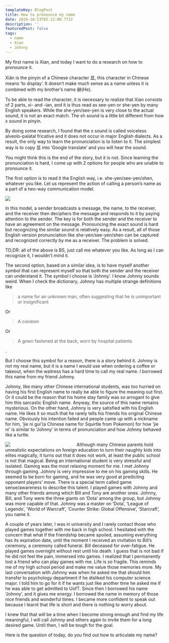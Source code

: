 ```yaml
---
templateKey: BlogPost
title: How to pronounce my name
date: 2019-10-23T02:12:00.771Z
description: ''
featuredPost: false
tags:
  - name
  - Xian
  - Johnny
---
```

My first name is Xian,  and today I want to do a research on how to pronounce it.

Xiǎn is the pinyin of a Chinese character 显, this character in Chinese means ‘to display’.
It doesn’t make much sense as a name unless it is combined with my brother’s name 赫(He).

To be able to read the character, it is necessary to realize that Xian consists of 2 parts, xi- and -ian, and it is thus read as see-yen or she-yen by many English speakers. While the she-yen/see-yen is very close to the actual sound, it is not an exact match. The sh sound is a little bit different from how x sound in pinyin. 

By doing some research, I found that the x sound is called voiceless alveolo-palatal fricative and it does not occur in major English dialects. As a result, the only way to learn the pronunciation is to listen to it. The simplest way is to copy 显 into ‘Google translate’ and you will hear the sound.

You might think this is the end of the story, but it is not. Since learning the pronunciation is hard, I come up with 2 options for people who are unable to pronounce it.

The first option is to read it the English way, i.e. she-yen/see-yen/shen, whatever you like. Let us represent the action of calling a person’s name as a part of a two-way communication model. 

![](/img/how-to-pronounce-my-name-image0.png)

In this model, a sender broadcasts a message, the name, to the receiver, and the receiver then deciphers the message and responds to it by paying attention to the sender. The key is for both the sender and the receiver to have an agreement on the message. Pronouncing the exact sound is hard but recognizing the similar sound is relatively easy. As a result, all of those English version pronunciation like she-yen/see-yen/shen can be captured and recognized correctly by me as a receiver. The problem is solved. 

TD;DR: all of the above is BS, just call me whatever you like. As long as I can recognize it, I wouldn't mind it.

The second option, based on a similar idea, is to have myself another symbol that can represent myself so that both the sender and the receiver can understand it. The symbol I choose is ‘Johnny’.
I know Johnny sounds weird. When I check the dictionary, Johnny has multiple strange definitions like 

> a name for an unknown man, often suggesting that he is unimportant or insignificant 

Or

> A condom

Or

> A gown fastened at the back, worn by hospital patients

.

But I choose this symbol for a reason, there is a story behind it. 
Johnny is not my real name, but it is a name I would use when ordering a coffee or takeout, when the waitress has a hard time to call my real name. I borrowed this name from my friend Johnny. 

Johnny, like many other Chinese international students, was too hurried on having his first English name to really be able to figure the meaning out first. Or it could be the reason that his home stay family was so arrogant to give him this sarcastic English name. Anyway, the source of this name remains mysterious. On the other hand, Johnny is very satisfied with his English name. He likes it so much that he rarely tells his friends his original Chinese name. Obviously his intention failed and people came up with a nickname for him, ‘jie ni gui’(a Chinese name for Squirtle from Pokemon) for how ‘jie ni’ is similar to ‘Johnny’ in terms of pronunciation and how Johnny behaved like a turtle. 

<div class='figureImage' style="width:15em;float: left;margin-right:1.2em;" > <img src="/img/highschool.jpg"/> </div>

Although many Chinese parents hold unrealistic expectations on foreign education to turn their naughty kids into elites magically, it turns out that it does not work, at least the public school is not that magical. Being an international student is very stressful and isolated. Gaming was the most relaxing moment for me. I met Johnny through gaming. Johnny is very impressive to me on his gaming skills. He seemed to be born for gaming, and he was very good at predicting opponent players’ move. There is a special term called game sense/awareness to describe this talent. 
I played games with Johnny and many other friends among which Bill and Tony are another ones. Johnny, Bill, and Tony were the three giants on ‘Dota’ among the group, but Johnny was more capable of that. Johnny was a master on ‘Dota’, ‘League of Legends’, ‘World of Warcraft’, ‘Counter Strike: Global Offensive’, ‘Starcraft’, you name it. 

A couple of years later, I was in university and I rarely contact those who played games together with me back in high school. I hesitated with the concern that what if the friendship became spoiled, assuming everything has its expiration date, until the moment I received an invitation to Bill’s ceremony, a ceremony called funeral. Bill deceased for over-fatigue. He played games overnight without rest until his death. I guess that is not bad if he did not feel the pain, immersed into games. I realized that I permanently lost a friend who can play games with me. Life is so fragile. This reminds me of my high school period and make me value those memories more. My last conversation with Johnny was when he asked me that should him transfer to psychology department if he disliked his computer science major. I told him to go for it if he wants just like another time he asked me if he was able to get admitted to UofT. Since then I borrowed his name ‘Johnny’, and it gives me energy. I borrowed the name in memory of those nice friends and wonderful times. I became more confident to speak out because I learnt that life is short and there is nothing to worry about. 

I knew that that will be a time when I become strong enough and find my life meaningful, I will call Johnny and others again to invite them for a long desired game. Until then, I will be tough for the goal. 

Here is the question of today, do you find out how to articulate my name?
